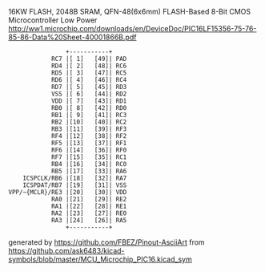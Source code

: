 16KW FLASH, 2048B SRAM, QFN-48(6x6mm)
FLASH-Based 8-Bit CMOS Microcontroller Low Power
http://ww1.microchip.com/downloads/en/DeviceDoc/PIC16LF15356-75-76-85-86-Data%20Sheet-40001866B.pdf


	                +-----------+
	            RC7 |[ 1]   [49]| PAD
	            RD4 |[ 2]   [48]| RC6
	            RD5 |[ 3]   [47]| RC5
	            RD6 |[ 4]   [46]| RC4
	            RD7 |[ 5]   [45]| RD3
	            VSS |[ 6]   [44]| RD2
	            VDD |[ 7]   [43]| RD1
	            RB0 |[ 8]   [42]| RD0
	            RB1 |[ 9]   [41]| RC3
	            RB2 |[10]   [40]| RC2
	            RB3 |[11]   [39]| RF3
	            RF4 |[12]   [38]| RF2
	            RF5 |[13]   [37]| RF1
	            RF6 |[14]   [36]| RF0
	            RF7 |[15]   [35]| RC1
	            RB4 |[16]   [34]| RC0
	            RB5 |[17]   [33]| RA6
	    ICSPCLK/RB6 |[18]   [32]| RA7
	    ICSPDAT/RB7 |[19]   [31]| VSS
	VPP/~{MCLR}/RE3 |[20]   [30]| VDD
	            RA0 |[21]   [29]| RE2
	            RA1 |[22]   [28]| RE1
	            RA2 |[23]   [27]| RE0
	            RA3 |[24]   [26]| RA5
	                +-----------+


generated by https://github.com/FBEZ/Pinout-AsciiArt from https://github.com/ask6483/kicad-symbols/blob/master/MCU_Microchip_PIC16.kicad_sym